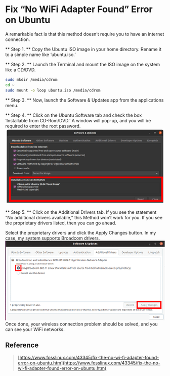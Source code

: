 # Fix “No WiFi Adapter Found” Error on Ubuntu

A remarkable fact is that this method doesn’t require you to have an internet connection.

** Step 1. ** Copy the Ubuntu ISO image in your home directory. Rename it to a simple name like ‘ubuntu.iso.’

** Step 2. ** Launch the Terminal and mount the ISO image on the system like a CD/DVD.

```bash
sudo mkdir /media/cdrom
cd ~
sudo mount -o loop ubuntu.iso /media/cdrom
```
** Step 3. ** Now, launch the Software & Updates app from the applications menu.

** Step 4. ** Click on the Ubuntu Software tab and check the box ‘Installable from CD-Rom/DVD.’  A window will pop-up, and you will be required to enter the root password.
![在这里插入图片描述](./images/fix-the-no-wi-fi-adapter-found-error-on-ubuntu/Install-Drivers-from-CDRom.webp)

** Step 5. ** Click on the Additional Drivers tab. If you see the statement “No additional drivers available,” this Method won’t work for you. If you see the proprietary drivers listed, then you can go ahead.

Select the proprietary drivers and click the Apply Changes button. In my case, my system supports Broadcom drivers.
![在这里插入图片描述](./images/fix-the-no-wi-fi-adapter-found-error-on-ubuntu/Use-Broadcom.webp)
Once done, your wireless connection problem should be solved, and you can see your WiFi networks.


## Reference
> [https://www.fosslinux.com/43345/fix-the-no-wi-fi-adapter-found-error-on-ubuntu.htm](https://www.fosslinux.com/43345/fix-the-no-wi-fi-adapter-found-error-on-ubuntu.htm)